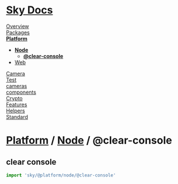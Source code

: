 <!--- This @clear-console was auto-generated using "npx sky readme" --> 

# [Sky Docs](../../../README.md)

[Overview](..%2F..%2F..%2Fdocs%2FOverview.md)   
[Packages](..%2F..%2F..%2F%40pkgs%2FPackages.md)   
**[Platform](..%2F..%2F..%2F%40platform%2FPlatform.md)**   
* **[Node](..%2F..%2F..%2F%40platform%2F%40node%2FNode.md)**  
   * **[@clear-console](..%2F..%2F..%2F%40platform%2F%40node%2F%40clear-console%2F%40clear-console.md)**
* [Web](..%2F..%2F..%2F%40platform%2F%40web%2FWeb.md)
  
[Camera](..%2F..%2F..%2F%5Fexamples%2Fcameras%2FSkyPerspectiveCamera%2Fdocs%2FCamera.md)   
[Test](..%2F..%2F..%2F%5Fexamples%2Fcameras%2FSkyPerspectiveCamera%2Ftest%2FTest.md)   
[cameras](..%2F..%2F..%2Fcameras%2Fcameras.md)   
[components](..%2F..%2F..%2Fcomponents%2Fcomponents.md)   
[Crypto](..%2F..%2F..%2Fcrypto%2FCrypto.md)   
[Features](..%2F..%2F..%2Ffeatures%2FFeatures.md)   
[Helpers](..%2F..%2F..%2Fhelpers%2FHelpers.md)   
[Standard](..%2F..%2F..%2Fstandard%2FStandard.md)   

# [Platform](..%2F..%2F..%2F%40platform%2FPlatform.md) / [Node](..%2F..%2F..%2F%40platform%2F%40node%2FNode.md) / @clear-console

## clear console

```typescript
import 'sky/@platform/node/@clear-console'

```